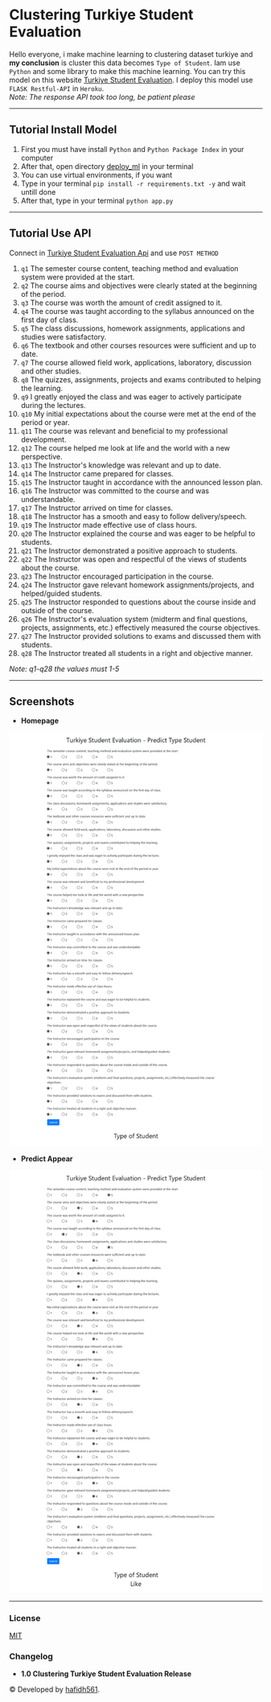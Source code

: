 # Clustering Turkiye Student Evaluation

Hello everyone, i make machine learning to clustering dataset turkiye and **my conclusion** is cluster this data becomes `Type of Student`. Iam use `Python` and some library to make this machine learning. You can try this model on this website [Turkiye Student Evaluation](https://hafidh561.github.io/Clustering-Turkiye-Student-Evaluation/). I deploy this model use `FLASK Restful-API` in `Heroku`.  
_Note: The response API took too long, be patient please_

---

## Tutorial Install Model

1. First you must have install `Python` and `Python Package Index` in your computer
2. After that, open directory [deploy_ml](./deploy_ml/) in your terminal
3. You can use virtual environments, if you want
4. Type in your terminal `pip install -r requirements.txt -y` and wait untill done
5. After that, type in your terminal `python app.py`

---

## Tutorial Use API

Connect in [Turkiye Student Evaluation Api](https://turkiye-student-evaluation-api.herokuapp.com/) and use `POST METHOD`

1. `q1` The semester course content, teaching method and evaluation system were provided at the start.
2. `q2` The course aims and objectives were clearly stated at the beginning of the period.
3. `q3` The course was worth the amount of credit assigned to it.
4. `q4` The course was taught according to the syllabus announced on the first day of class.
5. `q5` The class discussions, homework assignments, applications and studies were satisfactory.
6. `q6` The textbook and other courses resources were sufficient and up to date.
7. `q7` The course allowed field work, applications, laboratory, discussion and other studies.
8. `q8` The quizzes, assignments, projects and exams contributed to helping the learning.
9. `q9` I greatly enjoyed the class and was eager to actively participate during the lectures.
10. `q10` My initial expectations about the course were met at the end of the period or year.
11. `q11` The course was relevant and beneficial to my professional development.
12. `q12` The course helped me look at life and the world with a new perspective.
13. `q13` The Instructor's knowledge was relevant and up to date.
14. `q14` The Instructor came prepared for classes.
15. `q15` The Instructor taught in accordance with the announced lesson plan.
16. `q16` The Instructor was committed to the course and was understandable.
17. `q17` The Instructor arrived on time for classes.
18. `q18` The Instructor has a smooth and easy to follow delivery/speech.
19. `q19` The Instructor made effective use of class hours.
20. `q20` The Instructor explained the course and was eager to be helpful to students.
21. `q21` The Instructor demonstrated a positive approach to students.
22. `q22` The Instructor was open and respectful of the views of students about the course.
23. `q23` The Instructor encouraged participation in the course.
24. `q24` The Instructor gave relevant homework assignments/projects, and helped/guided students.
25. `q25` The Instructor responded to questions about the course inside and outside of the course.
26. `q26` The Instructor's evaluation system (midterm and final questions, projects, assignments, etc.) effectively measured the course objectives.
27. `q27` The Instructor provided solutions to exams and discussed them with students.
28. `q28` The Instructor treated all students in a right and objective manner.

_Note: q1-q28 the values must 1-5_

---

## Screenshots

- **Homepage**

![Index](./screenshots/screenshots_1.png 'Homepage')

- **Predict Appear**

![Predict](./screenshots/screenshots_2.png 'Predict Appear')

---

### License

[MIT](./LICENSE)

### Changelog

- **1.0 Clustering Turkiye Student Evaluation Release**

© Developed by [hafidh561](https://github.com/hafidh561).
